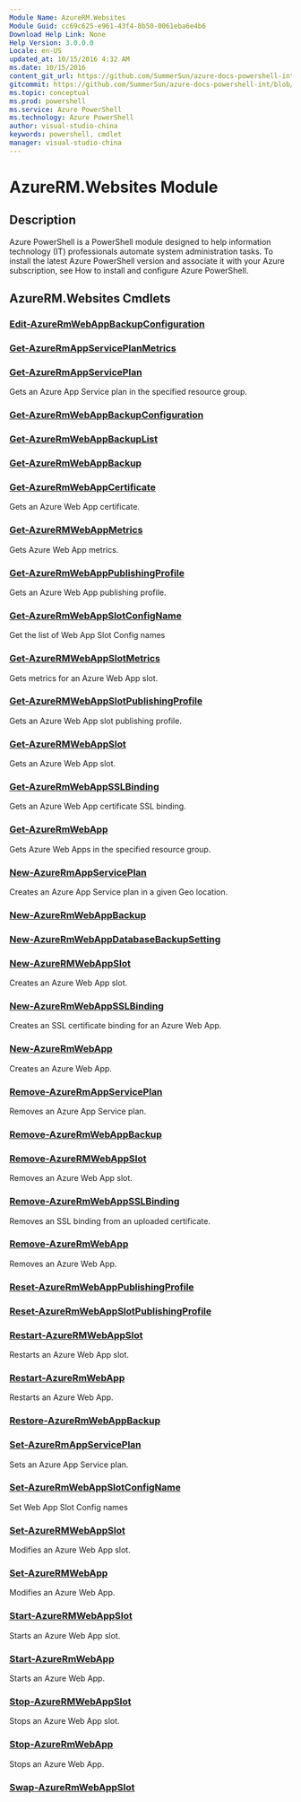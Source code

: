 ```yaml
---
Module Name: AzureRM.Websites
Module Guid: cc69c625-e961-43f4-8b50-0061eba6e4b6
Download Help Link: None
Help Version: 3.0.0.0
Locale: en-US
updated_at: 10/15/2016 4:32 AM
ms.date: 10/15/2016
content_git_url: https://github.com/SummerSun/azure-docs-powershell-int/blob/master/azureps-cmdlets-docs/ResourceManager/AzureRM.Websites/v2.0/CmdletMDs/AzureRM.Websites.md
gitcommit: https://github.com/SummerSun/azure-docs-powershell-int/blob/1bfd8e268acfc1799ad3f17c5a982578f54443cf/azureps-cmdlets-docs/ResourceManager/AzureRM.Websites/v2.0/CmdletMDs/AzureRM.Websites.md
ms.topic: conceptual
ms.prod: powershell
ms.service: Azure PowerShell
ms.technology: Azure PowerShell
author: visual-studio-china
keywords: powershell, cmdlet
manager: visual-studio-china
---
```


# AzureRM.Websites Module
## Description
Azure PowerShell is a PowerShell module designed to help information technology (IT) professionals automate system administration tasks. To install the latest Azure PowerShell version and associate it with your Azure subscription, see How to install and configure Azure PowerShell.

## AzureRM.Websites Cmdlets
### [Edit-AzureRmWebAppBackupConfiguration](Edit-AzureRmWebAppBackupConfiguration.md)



### [Get-AzureRmAppServicePlanMetrics](Get-AzureRmAppServicePlanMetrics.md)



### [Get-AzureRmAppServicePlan](Get-AzureRmAppServicePlan.md)
Gets an Azure App Service plan in the specified resource group.


### [Get-AzureRmWebAppBackupConfiguration](Get-AzureRmWebAppBackupConfiguration.md)



### [Get-AzureRmWebAppBackupList](Get-AzureRmWebAppBackupList.md)



### [Get-AzureRmWebAppBackup](Get-AzureRmWebAppBackup.md)



### [Get-AzureRmWebAppCertificate](Get-AzureRmWebAppCertificate.md)
Gets an Azure Web App certificate.


### [Get-AzureRMWebAppMetrics](Get-AzureRMWebAppMetrics.md)
Gets Azure Web App metrics.


### [Get-AzureRmWebAppPublishingProfile](Get-AzureRmWebAppPublishingProfile.md)
Gets an Azure Web App publishing profile.


### [Get-AzureRmWebAppSlotConfigName](Get-AzureRmWebAppSlotConfigName.md)
Get the list of Web App Slot Config names


### [Get-AzureRMWebAppSlotMetrics](Get-AzureRMWebAppSlotMetrics.md)
Gets metrics for an Azure Web App slot.


### [Get-AzureRMWebAppSlotPublishingProfile](Get-AzureRMWebAppSlotPublishingProfile.md)
Gets an Azure Web App slot publishing profile.


### [Get-AzureRMWebAppSlot](Get-AzureRMWebAppSlot.md)
Gets an Azure Web App slot.


### [Get-AzureRmWebAppSSLBinding](Get-AzureRmWebAppSSLBinding.md)
Gets an Azure Web App certificate SSL binding.


### [Get-AzureRmWebApp](Get-AzureRmWebApp.md)
Gets Azure Web Apps in the specified resource group.


### [New-AzureRmAppServicePlan](New-AzureRmAppServicePlan.md)
Creates an Azure App Service plan in a given Geo location.


### [New-AzureRmWebAppBackup](New-AzureRmWebAppBackup.md)



### [New-AzureRmWebAppDatabaseBackupSetting](New-AzureRmWebAppDatabaseBackupSetting.md)



### [New-AzureRMWebAppSlot](New-AzureRMWebAppSlot.md)
Creates an Azure Web App slot.


### [New-AzureRmWebAppSSLBinding](New-AzureRmWebAppSSLBinding.md)
Creates an SSL certificate binding for an Azure Web App.


### [New-AzureRmWebApp](New-AzureRmWebApp.md)
Creates an Azure Web App.


### [Remove-AzureRmAppServicePlan](Remove-AzureRmAppServicePlan.md)
Removes an Azure App Service plan.


### [Remove-AzureRmWebAppBackup](Remove-AzureRmWebAppBackup.md)



### [Remove-AzureRMWebAppSlot](Remove-AzureRMWebAppSlot.md)
Removes an Azure Web App slot.


### [Remove-AzureRmWebAppSSLBinding](Remove-AzureRmWebAppSSLBinding.md)
Removes an SSL binding from an uploaded certificate.


### [Remove-AzureRmWebApp](Remove-AzureRmWebApp.md)
Removes an Azure Web App.


### [Reset-AzureRmWebAppPublishingProfile](Reset-AzureRmWebAppPublishingProfile.md)



### [Reset-AzureRmWebAppSlotPublishingProfile](Reset-AzureRmWebAppSlotPublishingProfile.md)



### [Restart-AzureRMWebAppSlot](Restart-AzureRMWebAppSlot.md)
Restarts an Azure Web App slot.


### [Restart-AzureRmWebApp](Restart-AzureRmWebApp.md)
Restarts an Azure Web App.


### [Restore-AzureRmWebAppBackup](Restore-AzureRmWebAppBackup.md)



### [Set-AzureRmAppServicePlan](Set-AzureRmAppServicePlan.md)
Sets an Azure App Service plan.


### [Set-AzureRmWebAppSlotConfigName](Set-AzureRmWebAppSlotConfigName.md)
Set Web App Slot Config names


### [Set-AzureRMWebAppSlot](Set-AzureRMWebAppSlot.md)
Modifies an Azure Web App slot.


### [Set-AzureRMWebApp](Set-AzureRMWebApp.md)
Modifies an Azure Web App.


### [Start-AzureRMWebAppSlot](Start-AzureRMWebAppSlot.md)
Starts an Azure Web App slot.


### [Start-AzureRmWebApp](Start-AzureRmWebApp.md)
Starts an Azure Web App.


### [Stop-AzureRMWebAppSlot](Stop-AzureRMWebAppSlot.md)
Stops an Azure Web App slot.


### [Stop-AzureRmWebApp](Stop-AzureRmWebApp.md)
Stops an Azure Web App.


### [Swap-AzureRmWebAppSlot](Swap-AzureRmWebAppSlot.md)




